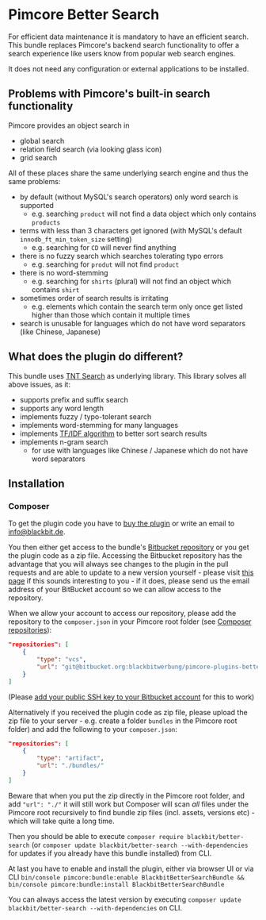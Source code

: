 # Pimcore Better Search

For efficient data maintenance it is mandatory to have an efficient search. This bundle replaces Pimcore's backend search functionality to offer a search experience like users know from popular web search engines.

It does not need any configuration or external applications to be installed.

## Problems with Pimcore's built-in search functionality

Pimcore provides an object search in

- global search
- relation field search (via looking glass icon)
- grid search

All of these places share the same underlying search engine and thus the same problems:

- by default (without MySQL's search operators) only word search is supported
  - e.g. searching `product` will not find a data object which only contains `products`
- terms with less than 3 characters get ignored (with MySQL's default `innodb_ft_min_token_size` setting)
  - e.g. searching for `CD` will never find anything
- there is no fuzzy search which searches tolerating typo errors
  - e.g. searching for `produt` will not find `product`
- there is no word-stemming
  - e.g. searching for `shirts` (plural) will not find an object which contains `shirt`
- sometimes order of search results is irritating
  - e.g. elements which contain the search term only once get listed higher than those which contain it multiple times
- search is unusable for languages which do not have word separators (like Chinese, Japanese)

## What does the plugin do different?

This bundle uses [TNT Search](https://github.com/teamtnt/tntsearch) as underlying library. This library solves all above issues, as it:

- supports prefix and suffix search
- supports any word length
- implements fuzzy / typo-tolerant search
- implements word-stemming for many languages
- implements [TF/IDF algorithm](https://en.wikipedia.org/wiki/Tf%E2%80%93idf) to better sort search results
- implements n-gram search
  - for use with languages like Chinese / Japanese which do not have word separators

## Installation

### Composer

To get the plugin code you have to [buy the plugin](https://shop.blackbit.com/pimcore-better-search/) or write an email to [info@blackbit.de](mailto:info@blackbit.de).

You then either get access to the bundle's [Bitbucket repository](https://bitbucket.org/blackbitwerbung/pimcore-plugins-better-search) or you get the plugin code as a zip file. Accessing the Bitbucket repository has the advantage that you will always see changes to the plugin in the pull requests and are able to update to a new version yourself - please visit [this page](https://shop.blackbit.de/de/service-xt-commerce/bitbucket-zugriff-xt-commerce-plugin-entwicklung) if this sounds interesting to you - if it does, please send us the email address of your BitBucket account so we can allow access to the repository.

When we allow your account to access our repository, please add the repository to the `composer.json` in your Pimcore root folder (see [Composer repositories](https://getcomposer.org/doc/05-repositories.md#vcs)):

```json
"repositories": [
    {
        "type": "vcs",
        "url": "git@bitbucket.org:blackbitwerbung/pimcore-plugins-better-search"
    }
]
```

(Please [add your public SSH key to your Bitbucket account](https://support.atlassian.com/bitbucket-cloud/docs/add-access-keys/#Step-3.-Add-the-public-key-to-your-repository) for this to work)

Alternatively if you received the plugin code as zip file, please upload the zip file to your server - e.g. create a folder `bundles` in the Pimcore root folder) and add the following to your `composer.json`:

```json
"repositories": [
    {
        "type": "artifact",
        "url": "./bundles/"
    }
]
```

Beware that when you put the zip directly in the Pimcore root folder, and add `"url": "./"` it will still work but Composer will scan *all* files under the Pimcore root recursively to find bundle zip files (incl. assets, versions etc) - which will take quite a long time.

Then you should be able to execute `composer require blackbit/better-search` (or `composer update blackbit/better-search --with-dependencies` for updates if you already have this bundle installed) from CLI.

At last you have to enable and install the plugin, either via browser UI or via CLI `bin/console pimcore:bundle:enable BlackbitBetterSearchBundle && bin/console pimcore:bundle:install BlackbitBetterSearchBundle`

You can always access the latest version by executing `composer update blackbit/better-search --with-dependencies` on CLI.
